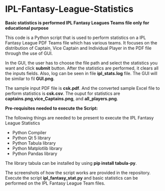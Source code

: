 # IPL-Fantasy-League-Statistics

**Basic statistics is performed IPL Fantasy Leagues Teams file only for educational purpose**

This code is a Python script that is used to perform statistics on a IPL Fantasy League PDF Teams file which has various teams. It focuses on the distribution of Captain, Vice Captain and Individual Player in the PDF file through the use of GUI.

In the GUI, the user has to choose the file path and select the statistics you want and click **submit** button. After the statistics are performed, it clears all the inputs fields. Also, log can be seen in file **ipl_stats.log** file. The GUI will be similar to fil **GUI.png**.

The sample input PDF file is **csk.pdf**. And the converted sample Excel file to perform statistics is **csk.csv**. The ouput for statistics are **captains.png**,**vice_Captains.png**, and **all_players.png**.

**Pre-requisites needed to execute the Script:**

The following things are needed to be present to execute the IPL Fantasy League Statistics

* Python Compiler
* Python Qt 5 library
* Python Tabula library
* Python Matplotlib library
* Python Pandas library

The library tabula can be installed by using **pip install tabula-py**.

The screenshots of how the script works are provided in the repository. Execute the script **ipl_fantasy_stat.py** and basic statistics can be performed on the IPL Fantasy League Team files.
